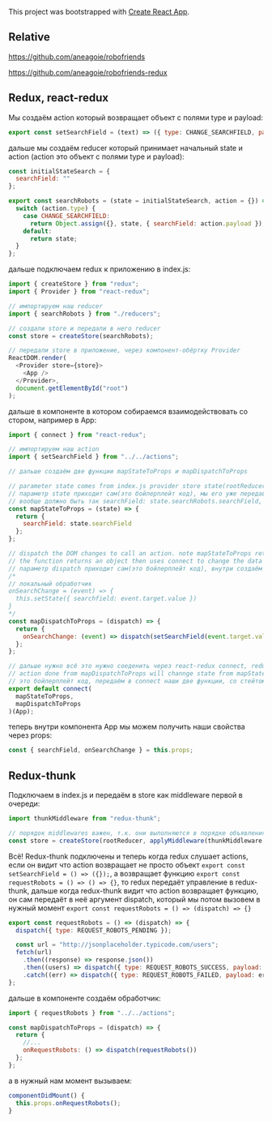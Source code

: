 This project was bootstrapped with [Create React App](https://github.com/facebook/create-react-app).

## Relative

https://github.com/aneagoie/robofriends

https://github.com/aneagoie/robofriends-redux

## Redux, react-redux

Мы создаём action который возвращает объект с полями type и payload:

```js
export const setSearchField = (text) => ({ type: CHANGE_SEARCHFIELD, payload: text });
```

дальше мы создаём reducer который принимает начальный state и action (action это объект с полями type и payload):

```js
const initialStateSearch = {
  searchField: ""
};

export const searchRobots = (state = initialStateSearch, action = {}) => {
  switch (action.type) {
    case CHANGE_SEARCHFIELD:
      return Object.assign({}, state, { searchField: action.payload });
    default:
      return state;
  }
};
```

дальше подключаем redux к приложению в index.js:

```js
import { createStore } from "redux";
import { Provider } from "react-redux";

// импортируем наш reducer
import { searchRobots } from "./reducers";

// создали store и передали в него reducer
const store = createStore(searchRobots);

// передали store в приложение, через компонент-обёртку Provider
ReactDOM.render(
  <Provider store={store}>
    <App />
  </Provider>,
  document.getElementById("root")
);
```

дальше в компоненте в котором собираемся взаимодействовать со стором, например в App:

```js
import { connect } from "react-redux";

// импортируем наш action
import { setSearchField } from "../../actions";

// дальше создаём две функции mapStateToProps и mapDispatchToProps

// parameter state comes from index.js provider store state(rootReducers)
// параметр state приходит сам(это бойлерплейт код), мы его уже передавали в Provider, тоесть это наш текущий стейт/стор, у которого есть поля с нашими reducers
// вообще должно быть так searchField: state.searchRobots.searchField, но сейчас у нас только один reducer в сторе, помните? const store = createStore(searchRobots);
const mapStateToProps = (state) => {
  return {
    searchField: state.searchField
  };
};

// dispatch the DOM changes to call an action. note mapStateToProps returns object, mapDispatchToProps returns function
// the function returns an object then uses connect to change the data from redecers.
// параметр dispatch приходит сам(это бойлерплейт код), внутри создаём обработчик onSearchChange, который принимает event, дальше диспатчим наш экшен setSearchField со значением поля, помните нашу локальный обработчик, когда был локальный стейт, вот и тут почти тоже самое, только теперь у нас redux
/* 
// локальный обработчик
onSearchChange = (event) => {
  this.setState({ searchfield: event.target.value })
}
*/
const mapDispatchToProps = (dispatch) => {
  return {
    onSearchChange: (event) => dispatch(setSearchField(event.target.value))
  };
};

// дальше нужно всё это нужно соеденить через react-redux connect, redux и компонент
// action done from mapDispatchToProps will channge state from mapStateToProps
// это бойлерплейт код, передаём в connect наши две функции, со стейтом и диспатчем, а также передаём наш компонент App вторым вызовом
export default connect(
  mapStateToProps,
  mapDispatchToProps
)(App);
```

теперь внутри компонента App мы можем получить наши свойства через props:

```js
const { searchField, onSearchChange } = this.props;
```

## Redux-thunk

Подключаем в index.js и передаём в store как middleware первой в очереди:

```js
import thunkMiddleware from "redux-thunk";

// порядок middlewares важен, т.к. они выполняются в порядке объявления
const store = createStore(rootReducer, applyMiddleware(thunkMiddleware, logger));
```

Всё! Redux-thunk подключены и теперь когда redux слушает actions, если он видит что action возвращает не просто объект `export const setSearchField = () => ({});`, а возвращает функцию `export const requestRobots = () => () => {}`, то redux передаёт управление в redux-thunk, дальше когда redux-thunk видит что action возвращает функцию, он сам передаёт в неё аргумент dispatch, который мы потом вызовем в нужный момент `export const requestRobots = () => (dispatch) => {}`

```js
export const requestRobots = () => (dispatch) => {
  dispatch({ type: REQUEST_ROBOTS_PENDING });

  const url = "http://jsonplaceholder.typicode.com/users";
  fetch(url)
    .then((response) => response.json())
    .then((users) => dispatch({ type: REQUEST_ROBOTS_SUCCESS, payload: users }))
    .catch((err) => dispatch({ type: REQUEST_ROBOTS_FAILED, payload: err }));
};
```

дальше в компоненте создаём обработчик:

```js
import { requestRobots } from "../../actions";

const mapDispatchToProps = (dispatch) => {
  return {
    //...
    onRequestRobots: () => dispatch(requestRobots())
  };
};
```

а в нужный нам момент вызываем:

```js
componentDidMount() {
  this.props.onRequestRobots();
}
```
